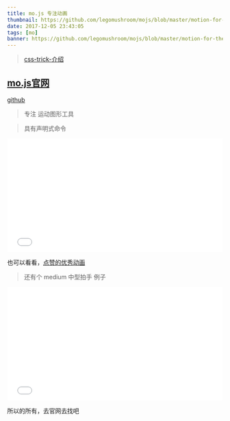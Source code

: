 ```yaml
---
title: mo.js 专注动画
thumbnail: https://github.com/legomushroom/mojs/blob/master/motion-for-the-web-3.png?raw=true
date: 2017-12-05 23:43:05
tags: [mo]
banner: https://github.com/legomushroom/mojs/blob/master/motion-for-the-web-3.png?raw=true
---
```


> [css-trick-介绍](https://css-tricks.com/introduction-mo-js/)

## [mo.js官网](http://mojs.io/)

[github](https://github.com/legomushroom/mojs)


> 专注 运动图形工具

> 具有声明式命令

<iframe height='265' scrolling='no' title='Geometric Mo.js Burst' src='//codepen.io/china-boy/embed/JOVWxq/?height=265&theme-id=0&default-tab=js,result&embed-version=2' frameborder='no' allowtransparency='true' allowfullscreen='true' style='width: 100%;'>See the Pen <a href='https://codepen.io/china-boy/pen/JOVWxq/'>Geometric Mo.js Burst</a> by braveyo (<a href='https://codepen.io/china-boy'>@china-boy</a>) on <a href='https://codepen.io'>CodePen</a>.
</iframe>

也可以看看，[点赞的优秀动画](https://tympanus.net/Development/Animocons/)

>还有个 medium 中型拍手 例子

<iframe height='265' scrolling='no' title='Medium clap effect' src='//codepen.io/china-boy/embed/JOzRbz/?height=265&theme-id=0&default-tab=html,result&embed-version=2' frameborder='no' allowtransparency='true' allowfullscreen='true' style='width: 100%;'>See the Pen <a href='https://codepen.io/china-boy/pen/JOzRbz/'>Medium clap effect</a> by braveyo (<a href='https://codepen.io/china-boy'>@china-boy</a>) on <a href='https://codepen.io'>CodePen</a>.
</iframe>

所以的所有，去官网去找吧


